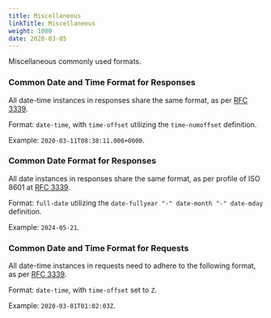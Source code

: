 ```yaml
---
title: Miscellaneous
linkTitle: Miscellaneous
weight: 1000
date: 2020-03-05
---
```


Miscellaneous commonly used formats.

### Common Date and Time Format for Responses

All date-time instances in responses share the same format, as per [RFC 3339](https://tools.ietf.org/html/rfc3339#section-5.6).

Format: `date-time`, with `time-offset` utilizing the `time-numoffset` definition.

Example: `2020-03-11T08:38:11.000+0000`.

### Common Date Format for Responses

All date instances in responses share the same format, as per profile of ISO 8601 at [RFC 3339](https://tools.ietf.org/html/rfc3339#section-5.6).

Format: `full-date` utilizing the `date-fullyear "-" date-month "-" date-mday` definition.

Example: `2024-05-21`.

### Common Date and Time Format for Requests

All date-time instances in requests need to adhere to the following format, as per [RFC 3339](https://tools.ietf.org/html/rfc3339#section-5.6).

Format: `date-time`, with `time-offset` set to `Z`.

Example: `2020-03-01T01:02:03Z`.
